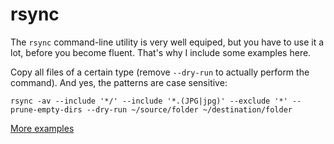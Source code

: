 rsync
=====

The `rsync` command-line utility is very well equiped, but you have to use it a lot, before you become fluent.
That's why I include some examples here.

Copy all files of a certain type (remove `--dry-run` to actually perform the command). And yes, the patterns are case sensitive:

    rsync -av --include '*/' --include '*.(JPG|jpg)' --exclude '*' --prune-empty-dirs --dry-run ~/source/folder ~/destination/folder

[More examples](https://www.garron.me/en/go2linux/rsync-backup-linux-using-rsync-to-backup-files-or-folder-under-linux.html "How to copy files and sync files between Linux or Mac computers with rsync")
